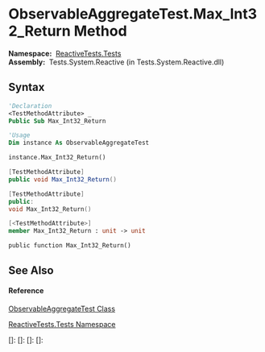 # ObservableAggregateTest.Max\_Int32\_Return Method

**Namespace:**  [ReactiveTests.Tests](ReactiveTests.Tests\ReactiveTests.Tests.md)  
**Assembly:**  Tests.System.Reactive (in Tests.System.Reactive.dll)

## Syntax

```vb
'Declaration
<TestMethodAttribute> _
Public Sub Max_Int32_Return
```

```vb
'Usage
Dim instance As ObservableAggregateTest

instance.Max_Int32_Return()
```

```csharp
[TestMethodAttribute]
public void Max_Int32_Return()
```

```c++
[TestMethodAttribute]
public:
void Max_Int32_Return()
```

```fsharp
[<TestMethodAttribute>]
member Max_Int32_Return : unit -> unit 
```

```jscript
public function Max_Int32_Return()
```

## See Also

#### Reference

[ObservableAggregateTest Class](ObservableAggregateTest\ObservableAggregateTest.md)

[ReactiveTests.Tests Namespace](ReactiveTests.Tests\ReactiveTests.Tests.md)

[]: 
[]: 
[]: 
[]: 
